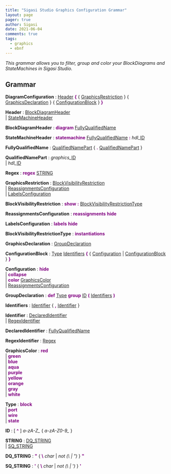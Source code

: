 ```yaml
---
title: "Sigasi Studio Graphics Configuration Grammar"
layout: page
pager: true
author: Sigasi
date: 2021-06-04
comments: true
tags:
  - graphics
  - ebnf
---
```

<em>This grammar allows you to filter, group and color your BlockDiagrams and StateMachines in Sigasi Studio.</em>  
## Grammar
  
<a name="DiagramConfiguration"></a>**DiagramConfiguration**
:  <a href="#Header">Header</a> <font color="purple"><b>{</b></font>  { <a href="#GraphicsRestriction">GraphicsRestriction</a> }   { <a href="#GraphicsDeclaration">GraphicsDeclaration</a> }   { <a href="#ConfigurationBlock">ConfigurationBlock</a> }  <font color="purple"><b>}</b></font>
  
<a name="Header"></a>**Header**
:  <a href="#BlockDiagramHeader">BlockDiagramHeader</a>  
        | <a href="#StateMachineHeader">StateMachineHeader</a>
  
<a name="BlockDiagramHeader"></a>**BlockDiagramHeader**
:  <font color="purple"><b>diagram</b></font> <a href="#FullyQualifiedName">FullyQualifiedName</a>
  
<a name="StateMachineHeader"></a>**StateMachineHeader**
:  <font color="purple"><b>statemachine</b></font> <a href="#FullyQualifiedName">FullyQualifiedName</a> <font color="purple"><b>:</b></font> <em>hdl\_</em><a href="#ID">ID</a>
  
<a name="FullyQualifiedName"></a>**FullyQualifiedName**
:  <a href="#QualifiedNamePart">QualifiedNamePart</a>  { <font color="purple"><b>.</b></font> <a href="#QualifiedNamePart">QualifiedNamePart</a> }
  
<a name="QualifiedNamePart"></a>**QualifiedNamePart**
:  <em>graphics\_</em><a href="#ID">ID</a>  
        | <em>hdl\_</em><a href="#ID">ID</a>
  
<a name="Regex"></a>**Regex**
:  <font color="purple"><b>regex</b></font> <a href="#STRING">STRING</a>
  
<a name="GraphicsRestriction"></a>**GraphicsRestriction**
:  <a href="#BlockVisibilityRestriction">BlockVisibilityRestriction</a>  
        | <a href="#ReassignmentsConfiguration">ReassignmentsConfiguration</a>  
        | <a href="#LabelsConfiguration">LabelsConfiguration</a>
  
<a name="BlockVisibilityRestriction"></a>**BlockVisibilityRestriction**
:  <font color="purple"><b>show</b></font> <font color="purple"><b>:</b></font> <a href="#BlockVisibilityRestrictionType">BlockVisibilityRestrictionType</a>
  
<a name="ReassignmentsConfiguration"></a>**ReassignmentsConfiguration**
:  <font color="purple"><b>reassignments</b></font> <font color="purple"><b>hide</b></font>
  
<a name="LabelsConfiguration"></a>**LabelsConfiguration**
:  <font color="purple"><b>labels</b></font> <font color="purple"><b>hide</b></font>
  
<a name="BlockVisibilityRestrictionType"></a>**BlockVisibilityRestrictionType**
:  <font color="purple"><b>instantiations</b></font>
  
<a name="GraphicsDeclaration"></a>**GraphicsDeclaration**
:  <a href="#GroupDeclaration">GroupDeclaration</a>
  
<a name="ConfigurationBlock"></a>**ConfigurationBlock**
:  <a href="#Type">Type</a> <a href="#Identifiers">Identifiers</a> <font color="purple"><b>{</b></font>  { <a href="#Configuration">Configuration</a> | <a href="#ConfigurationBlock">ConfigurationBlock</a> }  <font color="purple"><b>}</b></font>
  
<a name="Configuration"></a>**Configuration**
:  <font color="purple"><b>hide</b></font>  
        | <font color="purple"><b>collapse</b></font>  
        | <font color="purple"><b>color</b></font> <a href="#GraphicsColor">GraphicsColor</a>  
        | <a href="#ReassignmentsConfiguration">ReassignmentsConfiguration</a>
  
<a name="GroupDeclaration"></a>**GroupDeclaration**
:  <font color="purple"><b>def</b></font> <a href="#Type">Type</a> <font color="purple"><b>group</b></font> <a href="#ID">ID</a> <font color="purple"><b>(</b></font> <a href="#Identifiers">Identifiers</a> <font color="purple"><b>)</b></font>
  
<a name="Identifiers"></a>**Identifiers**
:  <a href="#Identifier">Identifier</a>  { <font color="purple"><b>,</b></font> <a href="#Identifier">Identifier</a> }
  
<a name="Identifier"></a>**Identifier**
:  <a href="#DeclaredIdentifier">DeclaredIdentifier</a>  
        | <a href="#RegexIdentifier">RegexIdentifier</a>
  
<a name="DeclaredIdentifier"></a>**DeclaredIdentifier**
:  <a href="#FullyQualifiedName">FullyQualifiedName</a>
  
<a name="RegexIdentifier"></a>**RegexIdentifier**
:  <a href="#Regex">Regex</a>
  
<a name="GraphicsColor"></a>**GraphicsColor**
:  <font color="purple"><b>red</b></font>  
        | <font color="purple"><b>green</b></font>  
        | <font color="purple"><b>blue</b></font>  
        | <font color="purple"><b>aqua</b></font>  
        | <font color="purple"><b>purple</b></font>  
        | <font color="purple"><b>yellow</b></font>  
        | <font color="purple"><b>orange</b></font>  
        | <font color="purple"><b>gray</b></font>  
        | <font color="purple"><b>white</b></font>
  
<a name="Type"></a>**Type**
:  <font color="purple"><b>block</b></font>  
        | <font color="purple"><b>port</b></font>  
        | <font color="purple"><b>wire</b></font>  
        | <font color="purple"><b>state</b></font>
  
<a name="ID"></a>**ID**
:  \[ <font color="purple"><b>^</b></font> ]  <em>a-zA-Z\_</em> { <em>a-zA-Z0-9\_</em> }
  
<a name="STRING"></a>**STRING**
:  <a href="#DQ_STRING">DQ\_STRING</a>  
        | <a href="#SQ_STRING">SQ\_STRING</a>
  
<a name="DQ_STRING"></a>**DQ\_STRING**
:  <font color="purple"><b>&quot;</b></font>  { <font color="purple"><b>\\</b></font> <em>char</em> | <em>not (\ | ")</em> }  <font color="purple"><b>&quot;</b></font>
  
<a name="SQ_STRING"></a>**SQ\_STRING**
:  <font color="purple"><b>&#39;</b></font>  { <font color="purple"><b>\\</b></font> <em>char</em> | <em>not (\ | ')</em> }  <font color="purple"><b>&#39;</b></font>
